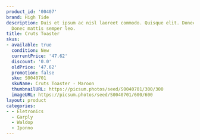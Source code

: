 ```yaml
---
product_id: '00407'
brand: High Tide
description: Duis et ipsum ac nisl laoreet commodo. Quisque elit. Donec fermentum.
  Donec mattis semper leo.
title: Cruts Toaster
skus:
- available: true
  condition: New
  currentPrice: '47.62'
  discount: '0.0'
  oldPrice: '47.62'
  promotion: false
  sku: S0040701
  skuName: Cruts Toaster - Maroon
  thumbnailURL: https://picsum.photos/seed/S0040701/300/300
  imageURL: https://picsum.photos/seed/S0040701/600/600
layout: product
categories:
- - Eletronics
  - Garply
  - Waldop
  - Iponno
---
```

